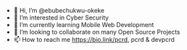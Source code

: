 - 👋 Hi, I’m @ebubechukwu-okeke
- 👀 I’m interested in Cyber Security
- 🌱 I’m currently learning Mobile Web Development
- 💞️ I’m looking to collaborate on many Open Source Projects
- 📫 How to reach me https://bio.link/pcrd, pcrd & devpcrd

<!---
ebubechukwu-okeke/ebubechukwu-okeke is a ✨ special ✨ repository because its `README.md` (this file) appears on your GitHub profile.
You can click the Preview link to take a look at your changes.
--->
